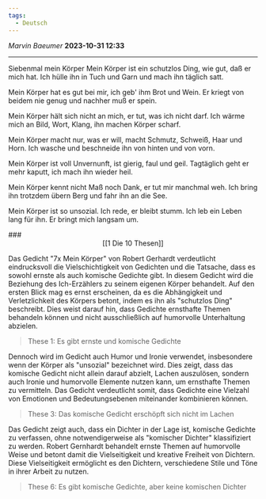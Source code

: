 ```yaml
---
tags:
  - Deutsch
---
```

*Marvin Baeumer* **2023-10-31 12:33**

---
Siebenmal mein Körper
Mein Körper ist ein schutzlos Ding,
wie gut, daß er mich hat.
Ich hülle ihn in Tuch und Garn
und mach ihn täglich satt.

Mein Körper hat es gut bei mir,
ich geb' ihm Brot und Wein.
Er kriegt von beidem nie genug
und nachher muß er spein.

Mein Körper hält sich nicht an mich,
er tut, was ich nicht darf.
Ich wärme mich an Bild, Wort, Klang,
ihn machen Körper scharf.

Mein Körper macht nur, was er will,
macht Schmutz, Schweiß, Haar und Horn.
Ich wasche und beschneide ihn
von hinten und von vorn.

Mein Körper ist voll Unvernunft,
ist gierig, faul und geil.
Tagtäglich geht er mehr kaputt,
ich mach ihn wieder heil.

Mein Körper kennt nicht Maß noch Dank,
er tut mir manchmal weh.
Ich bring ihn trotzdem übern Berg
und fahr ihn an die See.

Mein Körper ist so unsozial.
Ich rede, er bleibt stumm.
Ich leb ein Leben lang für ihn.
Er bringt mich langsam um.

###<span style="display:block;width:fit-content;margin:auto;">[[1 Die 10 Thesen]]</span> 

Das Gedicht "7x Mein Körper" von Robert Gerhardt verdeutlicht eindrucksvoll die Vielschichtigkeit von Gedichten und die Tatsache, dass es sowohl ernste als auch komische Gedichte gibt. In diesem Gedicht wird die Beziehung des Ich-Erzählers zu seinem eigenen Körper behandelt. Auf den ersten Blick mag es ernst erscheinen, da es die Abhängigkeit und Verletzlichkeit des Körpers betont, indem es ihn als "schutzlos Ding" beschreibt. Dies weist darauf hin, dass Gedichte ernsthafte Themen behandeln können und nicht ausschließlich auf humorvolle Unterhaltung abzielen.

> These 1: Es gibt ernste und komische Gedichte

Dennoch wird im Gedicht auch Humor und Ironie verwendet, insbesondere wenn der Körper als "unsozial" bezeichnet wird. Dies zeigt, dass das komische Gedicht nicht allein darauf abzielt, Lachen auszulösen, sondern auch Ironie und humorvolle Elemente nutzen kann, um ernsthafte Themen zu vermitteln. Das Gedicht verdeutlicht somit, dass Gedichte eine Vielzahl von Emotionen und Bedeutungsebenen miteinander kombinieren können.

> These 3: Das komische Gedicht erschöpft sich nicht im Lachen

Das Gedicht zeigt auch, dass ein Dichter in der Lage ist, komische Gedichte zu verfassen, ohne notwendigerweise als "komischer Dichter" klassifiziert zu werden. Robert Gernhardt behandelt ernste Themen auf humorvolle Weise und betont damit die Vielseitigkeit und kreative Freiheit von Dichtern. Diese Vielseitigkeit ermöglicht es den Dichtern, verschiedene Stile und Töne in ihrer Arbeit zu nutzen.

> These 6: Es gibt komische Gedichte, aber keine komischen Dichter
